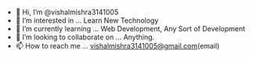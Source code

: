 - 👋 Hi, I’m @vishalmishra3141005
- 👀 I’m interested in ... Learn New Technology
- 🌱 I’m currently learning ... Web Development, Any Sort of Development
- 💞️ I’m looking to collaborate on ... Anything.
- 📫 How to reach me ... vishalmishra3141005@gmail.com(email)
<!---
vishalmishra3141005/vishalmishra3141005 is a ✨ special ✨ repository because its `README.md` (this file) appears on your GitHub profile.
You can click the Preview link to take a look at your changes.
--->
